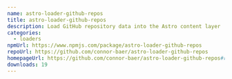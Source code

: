 ```yaml
---
name: astro-loader-github-repos
title: astro-loader-github-repos
description: Load GitHub repository data into the Astro content layer
categories:
  - loaders
npmUrl: https://www.npmjs.com/package/astro-loader-github-repos
repoUrl: https://github.com/connor-baer/astro-loader-github-repos
homepageUrl: https://github.com/connor-baer/astro-loader-github-repos#readme
downloads: 19
---
```

